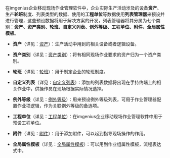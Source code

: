 
在imgenius企业移动现场作业管理软件中，企业实际生产活动涉及的设备**资产**、生产**轮班**制度、列表类型的数据、使用的**工程单位**等数据使用**列表管理器**来预设并进行管理，这些预设数据将用于解决方案的开发，列表管理器将其分属为七个类别：**资产、资产类别、轮班、自定义列表、例外等级、工程单位、附件、全局属性模板**。

* **资产**（详见：[资产](系统配置手册/列表管理器/资产.md)）：生产活动中用到的相关设备或者逻辑设备。

* **资产类别**（详见：[资产类别](系统配置手册/列表管理器/资产类别.md)）：将有相同现场作业要求的资产归为一个资产类别。

* **轮班**（详见：[轮班](系统配置手册/列表管理器/轮班.md)）：用于制定企业的轮班制度。

* **自定义列表**（详见：[自定义列表](系统配置手册/列表管理器/自定义列表.md)）：添加的列表数据将出现在手持终端上的相关作业中，供操作员在现场根据实际情况选择。

* **例外等级**（详见：[例外等级](系统配置手册/列表管理器/例外等级.md)）：用来预设例外等级列表，可用于作业管理器配置作业项逻辑，作为关联例外等级的备选项。

* **工程单位**（详见：[工程单位](系统配置手册/列表管理器/工程单位.md)）：在imgenius企业移动现场作业管理软件中用于预设工程单位。

* **附件**（详见：[附件](系统配置手册/列表管理器/附件.md)）：用于添加附件，可以起到指导现场操作的作用。

* **全局属性模板**（详见：[全局属性模板](系统配置手册/列表管理器/全局属性模板.md)）：可以用到作业组属性模板，流程表达式中。
